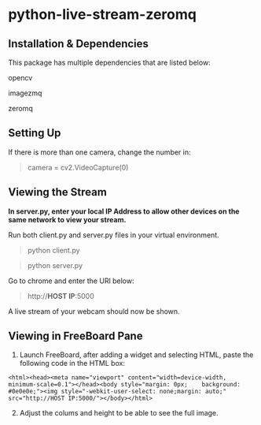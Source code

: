 # python-live-stream-zeromq

## Installation & Dependencies

This package has multiple dependencies that are listed below:

opencv

imagezmq

zeromq

## Setting Up

If there is more than one camera, change the number in:

> camera = cv2.VideoCapture(0) 

## Viewing the Stream

**In server.py, enter your local IP Address to allow other devices on the same network to view your stream.**

Run both client.py and server.py files in your virtual environment.

> python client.py

> python server.py

Go to chrome and enter the URl below:

> http://**HOST IP**:5000

A live stream of your webcam should now be shown. 

## Viewing in FreeBoard Pane

1. Launch FreeBoard, after adding a widget and selecting HTML, paste the following code in the HTML box:

` <html><head><meta name="viewport" content="width=device-width, minimum-scale=0.1"></head><body style="margin: 0px;    background: #0e0e0e;"><img style="-webkit-user-select: none;margin: auto;" src="http://HOST IP:5000/"></body></html> `


2. Adjust the colums and height to be able to see the full image. 
